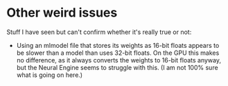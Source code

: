 # Other weird issues

Stuff I have seen but can't confirm whether it's really true or not:

- Using an mlmodel file that stores its weights as 16-bit floats appears to be slower than a model than uses 32-bit floats. On the GPU this makes no difference, as it always converts the weights to 16-bit floats anyway, but the Neural Engine seems to struggle with this. (I am not 100% sure what is going on here.)
